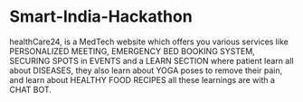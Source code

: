 # Smart-India-Hackathon
healthCare24, is a  MedTech website which offers you various services like PERSONALIZED MEETING, EMERGENCY BED BOOKING SYSTEM, SECURING SPOTS in EVENTS and a LEARN SECTION where patient learn all about DISEASES, they also  learn about YOGA poses to remove their pain, and learn about HEALTHY FOOD RECIPES all these learnings are with a CHAT BOT.
